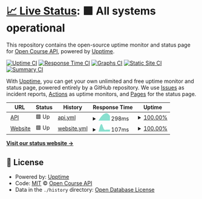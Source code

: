 # [📈 Live Status](https://OpenCourseAPI.github.io/status): <!--live status--> **🟩 All systems operational**

This repository contains the open-source uptime monitor and status page for [Open Course API](https://opencourse.dev), powered by [Upptime](https://github.com/upptime/upptime).

[![Uptime CI](https://github.com/OpenCourseAPI/status/workflows/Uptime%20CI/badge.svg)](https://github.com/OpenCourseAPI/status/actions?query=workflow%3A%22Uptime+CI%22)
[![Response Time CI](https://github.com/OpenCourseAPI/status/workflows/Response%20Time%20CI/badge.svg)](https://github.com/OpenCourseAPI/status/actions?query=workflow%3A%22Response+Time+CI%22)
[![Graphs CI](https://github.com/OpenCourseAPI/status/workflows/Graphs%20CI/badge.svg)](https://github.com/OpenCourseAPI/status/actions?query=workflow%3A%22Graphs+CI%22)
[![Static Site CI](https://github.com/OpenCourseAPI/status/workflows/Static%20Site%20CI/badge.svg)](https://github.com/OpenCourseAPI/status/actions?query=workflow%3A%22Static+Site+CI%22)
[![Summary CI](https://github.com/OpenCourseAPI/status/workflows/Summary%20CI/badge.svg)](https://github.com/OpenCourseAPI/status/actions?query=workflow%3A%22Summary+CI%22)

With [Upptime](https://upptime.js.org), you can get your own unlimited and free uptime monitor and status page, powered entirely by a GitHub repository. We use [Issues](https://github.com/OpenCourseAPI/status/issues) as incident reports, [Actions](https://github.com/OpenCourseAPI/status/actions) as uptime monitors, and [Pages](https://OpenCourseAPI.github.io/status) for the status page.

<!--start: status pages-->
<!-- This summary is generated by Upptime (https://github.com/upptime/upptime) -->
<!-- Do not edit this manually, your changes will be overwritten -->
<!-- prettier-ignore -->
| URL | Status | History | Response Time | Uptime |
| --- | ------ | ------- | ------------- | ------ |
| <img alt="" src="https://favicons.githubusercontent.com/opencourse.dev" height="13"> [API](https://opencourse.dev/fh) | 🟩 Up | [api.yml](https://github.com/OpenCourseAPI/status/commits/HEAD/history/api.yml) | <details><summary><img alt="Response time graph" src="./graphs/api/response-time-week.png" height="20"> 298ms</summary><br><a href="https://OpenCourseAPI.github.io/status/history/api"><img alt="Response time 298" src="https://img.shields.io/endpoint?url=https%3A%2F%2Fraw.githubusercontent.com%2FOpenCourseAPI%2Fstatus%2FHEAD%2Fapi%2Fapi%2Fresponse-time.json"></a><br><a href="https://OpenCourseAPI.github.io/status/history/api"><img alt="24-hour response time 298" src="https://img.shields.io/endpoint?url=https%3A%2F%2Fraw.githubusercontent.com%2FOpenCourseAPI%2Fstatus%2FHEAD%2Fapi%2Fapi%2Fresponse-time-day.json"></a><br><a href="https://OpenCourseAPI.github.io/status/history/api"><img alt="7-day response time 298" src="https://img.shields.io/endpoint?url=https%3A%2F%2Fraw.githubusercontent.com%2FOpenCourseAPI%2Fstatus%2FHEAD%2Fapi%2Fapi%2Fresponse-time-week.json"></a><br><a href="https://OpenCourseAPI.github.io/status/history/api"><img alt="30-day response time 298" src="https://img.shields.io/endpoint?url=https%3A%2F%2Fraw.githubusercontent.com%2FOpenCourseAPI%2Fstatus%2FHEAD%2Fapi%2Fapi%2Fresponse-time-month.json"></a><br><a href="https://OpenCourseAPI.github.io/status/history/api"><img alt="1-year response time 298" src="https://img.shields.io/endpoint?url=https%3A%2F%2Fraw.githubusercontent.com%2FOpenCourseAPI%2Fstatus%2FHEAD%2Fapi%2Fapi%2Fresponse-time-year.json"></a></details> | <details><summary><a href="https://OpenCourseAPI.github.io/status/history/api">100.00%</a></summary><a href="https://OpenCourseAPI.github.io/status/history/api"><img alt="All-time uptime 100.00%" src="https://img.shields.io/endpoint?url=https%3A%2F%2Fraw.githubusercontent.com%2FOpenCourseAPI%2Fstatus%2FHEAD%2Fapi%2Fapi%2Fuptime.json"></a><br><a href="https://OpenCourseAPI.github.io/status/history/api"><img alt="24-hour uptime 100.00%" src="https://img.shields.io/endpoint?url=https%3A%2F%2Fraw.githubusercontent.com%2FOpenCourseAPI%2Fstatus%2FHEAD%2Fapi%2Fapi%2Fuptime-day.json"></a><br><a href="https://OpenCourseAPI.github.io/status/history/api"><img alt="7-day uptime 100.00%" src="https://img.shields.io/endpoint?url=https%3A%2F%2Fraw.githubusercontent.com%2FOpenCourseAPI%2Fstatus%2FHEAD%2Fapi%2Fapi%2Fuptime-week.json"></a><br><a href="https://OpenCourseAPI.github.io/status/history/api"><img alt="30-day uptime 100.00%" src="https://img.shields.io/endpoint?url=https%3A%2F%2Fraw.githubusercontent.com%2FOpenCourseAPI%2Fstatus%2FHEAD%2Fapi%2Fapi%2Fuptime-month.json"></a><br><a href="https://OpenCourseAPI.github.io/status/history/api"><img alt="1-year uptime 100.00%" src="https://img.shields.io/endpoint?url=https%3A%2F%2Fraw.githubusercontent.com%2FOpenCourseAPI%2Fstatus%2FHEAD%2Fapi%2Fapi%2Fuptime-year.json"></a></details>
| <img alt="" src="https://favicons.githubusercontent.com/opencourse.dev" height="13"> [Website](https://opencourse.dev) | 🟩 Up | [website.yml](https://github.com/OpenCourseAPI/status/commits/HEAD/history/website.yml) | <details><summary><img alt="Response time graph" src="./graphs/website/response-time-week.png" height="20"> 107ms</summary><br><a href="https://OpenCourseAPI.github.io/status/history/website"><img alt="Response time 107" src="https://img.shields.io/endpoint?url=https%3A%2F%2Fraw.githubusercontent.com%2FOpenCourseAPI%2Fstatus%2FHEAD%2Fapi%2Fwebsite%2Fresponse-time.json"></a><br><a href="https://OpenCourseAPI.github.io/status/history/website"><img alt="24-hour response time 107" src="https://img.shields.io/endpoint?url=https%3A%2F%2Fraw.githubusercontent.com%2FOpenCourseAPI%2Fstatus%2FHEAD%2Fapi%2Fwebsite%2Fresponse-time-day.json"></a><br><a href="https://OpenCourseAPI.github.io/status/history/website"><img alt="7-day response time 107" src="https://img.shields.io/endpoint?url=https%3A%2F%2Fraw.githubusercontent.com%2FOpenCourseAPI%2Fstatus%2FHEAD%2Fapi%2Fwebsite%2Fresponse-time-week.json"></a><br><a href="https://OpenCourseAPI.github.io/status/history/website"><img alt="30-day response time 107" src="https://img.shields.io/endpoint?url=https%3A%2F%2Fraw.githubusercontent.com%2FOpenCourseAPI%2Fstatus%2FHEAD%2Fapi%2Fwebsite%2Fresponse-time-month.json"></a><br><a href="https://OpenCourseAPI.github.io/status/history/website"><img alt="1-year response time 107" src="https://img.shields.io/endpoint?url=https%3A%2F%2Fraw.githubusercontent.com%2FOpenCourseAPI%2Fstatus%2FHEAD%2Fapi%2Fwebsite%2Fresponse-time-year.json"></a></details> | <details><summary><a href="https://OpenCourseAPI.github.io/status/history/website">100.00%</a></summary><a href="https://OpenCourseAPI.github.io/status/history/website"><img alt="All-time uptime 100.00%" src="https://img.shields.io/endpoint?url=https%3A%2F%2Fraw.githubusercontent.com%2FOpenCourseAPI%2Fstatus%2FHEAD%2Fapi%2Fwebsite%2Fuptime.json"></a><br><a href="https://OpenCourseAPI.github.io/status/history/website"><img alt="24-hour uptime 100.00%" src="https://img.shields.io/endpoint?url=https%3A%2F%2Fraw.githubusercontent.com%2FOpenCourseAPI%2Fstatus%2FHEAD%2Fapi%2Fwebsite%2Fuptime-day.json"></a><br><a href="https://OpenCourseAPI.github.io/status/history/website"><img alt="7-day uptime 100.00%" src="https://img.shields.io/endpoint?url=https%3A%2F%2Fraw.githubusercontent.com%2FOpenCourseAPI%2Fstatus%2FHEAD%2Fapi%2Fwebsite%2Fuptime-week.json"></a><br><a href="https://OpenCourseAPI.github.io/status/history/website"><img alt="30-day uptime 100.00%" src="https://img.shields.io/endpoint?url=https%3A%2F%2Fraw.githubusercontent.com%2FOpenCourseAPI%2Fstatus%2FHEAD%2Fapi%2Fwebsite%2Fuptime-month.json"></a><br><a href="https://OpenCourseAPI.github.io/status/history/website"><img alt="1-year uptime 100.00%" src="https://img.shields.io/endpoint?url=https%3A%2F%2Fraw.githubusercontent.com%2FOpenCourseAPI%2Fstatus%2FHEAD%2Fapi%2Fwebsite%2Fuptime-year.json"></a></details>

<!--end: status pages-->

[**Visit our status website →**](https://OpenCourseAPI.github.io/status)

## 📄 License

- Powered by: [Upptime](https://github.com/upptime/upptime)
- Code: [MIT](./LICENSE) © [Open Course API](https://opencourse.dev)
- Data in the `./history` directory: [Open Database License](https://opendatacommons.org/licenses/odbl/1-0/)
